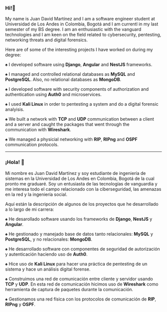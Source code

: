 ### Hi!👋

My name is Juan David Martínez and I am a software engineer student at Universidad de Los Andes in Colombia, Bogotá and I am currentl in my last semester of my BS degree.
I am an enthusiastic with the vanguard technologies and I am keen on the field related to cybersecurity, pentesting, networking threats and digital forensics.

Here are of some of the interesting projects I have worked on during my degree:

:spades: I developed software using **Django**, **Angular** and **NestJS** frameworks.

:spades: I managed and controlled relational databases as **MySQL** and **PostgreSQL**. Also, no relational databases as **MongoDB**.

:spades: I developed software with security components of authorization and authentication using **Auth0** and microservices.

:spades: I used **Kali Linux** in order to pentesting a system and do a digital forensic analyisis.

:spades: We built a network with **TCP** and **UDP** communication between a client and a server and caught the packages that went through the communication with **Wireshark**.

:spades: We managed a physicial networking with **RIP**, **RIPng** and **OSPF** communication protocols.


-------------------------------------------------------------------------------------------------------------------------------------------------------------------------------------------

### ¡Hola! 👋


Mi nombre es Juan David Martínez y soy estudiante de ingeniería de sistemas en la Universidad de Los Andes en Colombia, Bogotá de la cual pronto me graduaré. 
Soy un entusiasta de las tecnologías de vanguardia y me interesa todo el campo relacionado con la ciberseguridad, las amenazas en la red y la ingeniería social.

Aquí están la descripción de algunos de los proyectos que he desarrollado a lo largo de mi carrera:

:spades: He desarollado software usando los frameworks de **Django**, **NestJS** y **Angular**.

:spades: He gestionado y manejado base de datos tanto relacionales: **MySQL** y **PostgreSQL**, y no relacionales: **MongoDB**.

:spades: He desarrollado software con componentes de seguridad de autorización y autenticación haciendo uso de **Auth0**.

:spades: Hice uso de **Kali Linux** para hacer una práctica de pentesting de un sistema y hace un análisis digital forense.

:spades: Construimos una red de comunicación entre cliente y servidor usando **TCP** y **UDP**. En esta red de comunicación hicimos uso de **Wireshark** como herramienta de captura de paquetes durante la comunicación.

:spades: Gestionamos una red física con los protocolos de comunicación de **RIP**, **RIPng** y **OSPF**.
